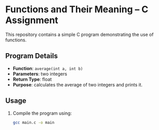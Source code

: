 # Functions and Their Meaning – C Assignment

This repository contains a simple C program demonstrating the use of functions. 

## Program Details

- **Function**: `average(int a, int b)`  
- **Parameters**: two integers  
- **Return Type**: float  
- **Purpose**: calculates the average of two integers and prints it.

## Usage

1. Compile the program using:
   ```bash
   gcc main.c -o main
